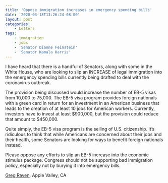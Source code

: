 ```yaml
---
title: 'Oppose immigration increases in emergency spending bills'
date: '2020-03-18T13:26:24-08:00'
layout: post
categories:
    - Letters
tags:
    - immigration
    - jobs
    - 'Senator Dianne Feinstein'
    - 'Senator Kamala Harris'
---
```


I have heard that there is a handful of Senators, along with some in the White House, who are looking to slip an INCREASE of legal immigration into the emergency spending bills currently being drafted to deal with the coronavirus outbreak.

The provision being discussed would increase the number of EB-5 visas from 10,000 to 75,000. The EB-5 visa program provides foreign nationals with a green card in return for an investment in an American business that leads to the creation of at least 10 jobs for American workers. Currently, investors have to invest at least $900,000, but the provision could reduce that amount to $450,000.

Quite simply, the EB-5 visa program is the selling of U.S. citizenship. It’s ridiculous to think that while Americans are concerned about their jobs and their health, some Senators are looking for ways to benefit foreign nationals instead.

Please oppose any efforts to slip an EB-5 increase into the economic stimulus package. Congress should not be supporting bad immigration policy, especially not by burying it into emergency bills.

[Greg Raven](https://www.gregraven.org/), Apple Valley, CA